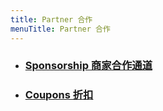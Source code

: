 ```yaml
---
title: Partner 合作
menuTitle: Partner 合作
---
```


- ### [Sponsorship 商家合作通道](https://wj.qq.com/s/2800852/8b80)
- ### [Coupons 折扣](/partners/coupons)
